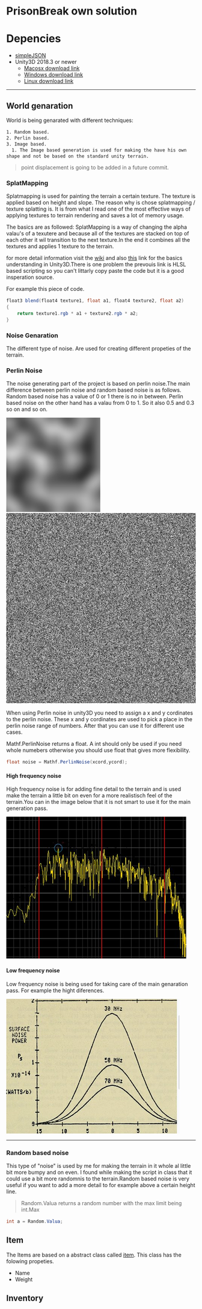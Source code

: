 # PrisonBreak own solution

# Depencies
* [simpleJSON](http://wiki.unity3d.com/index.php/SimpleJSON)
* Unity3D 2018.3 or newer
    * [Macosx download link](https://store.unity.com/download/thank-you?thank-you=personal&os=osx&nid=1370)
    * [Windows download link](https://store.unity.com/download/thank-you?thank-you=personal&os=win&nid=1370)
    * [Linux download link](https://forum.unity.com/threads/unity-on-linux-release-notes-and-known-issues.350256/page-2)
****
## World genaration
World is being genarated with different techniques:
    
    1. Random based.
    2. Perlin based.
    3. Image based.
      1. The Image based generation is used for making the have his own shape and not be based on the standard unity terrain. 
> point displacement is going to be added in a future commit.

### SplatMapping
Splatmapping is used for painting the terrain a certain texture.
The texture is applied based on height and slope. The reason why is chose splatmapping / texture splatting is. It is from what I read one of the most effective ways of applying textures to terrain rendering and saves a lot of memory usage.

The basics are as followed: SplatMapping is a way of changing the alpha valau's of a texutere and because all of the textures are stacked on top of each other it wil transition to the next texture.In the end it combines all the textures and applies 1 texture to the terrain.

for more detail information visit the [wiki](https://en.wikipedia.org/wiki/Texture_splatting)
and also [this](http://www.gamasutra.com/blogs/AndreyMishkinis/20130716/196339/Advanced_Terrain_Texture_Splatting.php) link for the basics understanding in Unity3D.There is one problem the prevouis link is HLSL based scripting so you can't littarly copy paste the code but it is a good insperation source.

For example this piece of code.

```c#
float3 blend(float4 texture1, float a1, float4 texture2, float a2)
{
    return texture1.rgb * a1 + texture2.rgb * a2;
}
```

### Noise Genaration
The different type of noise. Are used for creating different propeties of the terrain.

### Perlin Noise
The noise generating part of the project is based on perlin noise.The main difference between perlin noise and random based noise is as follows. Random based noise has a value of 0 or 1 there is no in between. Perlin based noise on the other hand has a valau from 0 to 1. So it also 0.5 and 0.3 so on and so on.

<p align="left">
    <img src="ReadmePic/PerlinBased.png" width=250 title="Perlin based noise example">
    <img src="ReadmePic/RandomBased.png" width=**250g** title="Random based noise example">
</p>

When using Perlin noise in unity3D you need to assign a x and y cordinates to the perlin noise.
These x and y cordinates are used to pick a place in the perlin noise range of numbers. After that you can use it for different use cases.

Mathf.PerlinNoise returns a float. A int should only be used if you need whole numebers otherwise you should use float that gives more flexibility.

```c#
float noise = Mathf.PerlinNoise(xcord,ycord);
```

#### High frequency noise 

High frequency noise is for adding fine detail to the terrain and is used make the terrain a little bit on even for a more realistisch feel of the terrain.You can in the image below that it is not smart to use it for the main generation pass.

![High Frequency noise](ReadmePic/highfrec.jpg?raw=true "example of high Freqeuncy noise ")

#### Low frequency noise
Low frequency noise is being used for taking care of the main genaration pass. For example the hight diferences.

![Low Frequency noise](ReadmePic/lowfrec.jpg)
****

### Random based noise
This type of "noise" is used by me for making the terrain in it whole al little bit more bumpy and on even. I found while making the script in class that it could use a bit more randomnis to the terrain.Random based noise is very useful if you want to add a more detail to for example above a certain height line.
    
> Random.Valua returns a random number with the max limit being int.Max
```c#
int a = Random.Valua;
```

## Item
The Items are based on a abstract class called [item](google.com). This class has the folowing propeties.

  * Name
  * Weight

## Inventory
